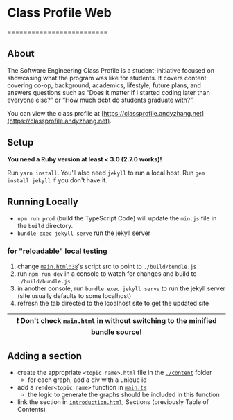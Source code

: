 # Class Profile Web
=========================

## About
The Software Engineering Class Profile is a student-initiative focused on showcasing what the program was like for students. It covers content covering co-op, background, academics, lifestyle, future plans, and answers questions such as “Does it matter if I started coding later than everyone else?” or “How much debt do students graduate with?”.

You can view the class profile at [https://classprofile.andyzhang.net](https://classprofile.andyzhang.net).

## Setup
**You need a Ruby version at least < 3.0 (2.7.0 works)!**

Run `yarn install`. You'll also need `jekyll` to run a local host. Run `gem install jekyll` if you don't have it.

## Running Locally
- `npm run prod` (build the TypeScript Code) will update the `min.js` file in the `build` directory.
- `bundle exec jekyll serve` run the jekyll server

### for "reloadable" local testing

1. change [`main.html:38`](./_layouts/main.html)'s script src to point to `./build/bundle.js`
2. run `npm run dev` in a console to watch for changes and build to `./build/bundle.js`
3. in another console, run `bundle exec jekyll serve` to run the jekyll server (site usually defaults to some localhost)
4. refresh the tab directed to the lcoalhost site to get the updated site

| :exclamation: Don't check `main.html` in without switching to the minified bundle source! |
|-------------------------------------------------------------------------------------------|

## Adding a section

- create the appropriate `<topic name>.html` file in the [`./content`](./content) folder
  - for each graph, add a div with a unique id
- add a `render<topic name>` function in [`main.ts`](main.ts)
  - the logic to generate the graphs should be included in this function
- link the section in [`introduction.html`](./content/introduction.html), Sections (previously Table of Contents)
